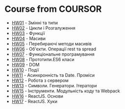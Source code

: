 # Course from COURSOR

- [HW01](https://andrewhypster.github.io/COURSOR/HW01/index.html) - Змінні та типи
- [HW02](https://andrewhypster.github.io/COURSOR/HW02/index.html) - Цикли і Розгалуження
- [HW03](https://andrewhypster.github.io/COURSOR/HW03/index.html) - Функції
- [HW04](https://andrewhypster.github.io/COURSOR/HW04/index.html) - Масиви
- [HW05](https://andrewhypster.github.io/COURSOR/HW05/index.html) - Перебираючі методи масивів
- [HW06](https://andrewhypster.github.io/COURSOR/HW06/index.html) - Об'єкти. Операції rest та spread
- [HW07](https://andrewhypster.github.io/COURSOR/HW07/index.html) - Функціональне програмування
- [HW08](https://andrewhypster.github.io/COURSOR/HW08/index.html) - Прототипи.ES6 класи
- [HW09](https://andrewhypster.github.io/COURSOR/HW09/index.html) - DOM
- [HW10](https://andrewhypster.github.io/COURSOR/HW10/index.html) - Події
- [HW11](https://andrewhypster.github.io/COURSOR/HW11/index.html) - Асинхронність та Date. Проміси
- [HW12](https://andrewhypster.github.io/COURSOR/HW12/index.html) - Робота з сервером
- [HW13](https://andrewhypster.github.io/COURSOR/HW13/index.html) - Символи. Генератори. Ітератори
- [HW15](https://andrewhypster.github.io/COURSOR/HW15/src/index.html) - Інструменти. Модульність коду та Webpack
- [HW16](https://andrewhypster.github.io/COURSOR/hw16/build/index.html) - ReactJS. Основи
- [HW17](https://andrewhypster.github.io/COURSOR/hw17/build/index.html) - ReactJS. Хуки
